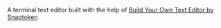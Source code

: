 A terminal text editor built with the help of [Build Your Own Text Editor by Snaptoken](https://viewsourcecode.org/snaptoken/kilo/)
